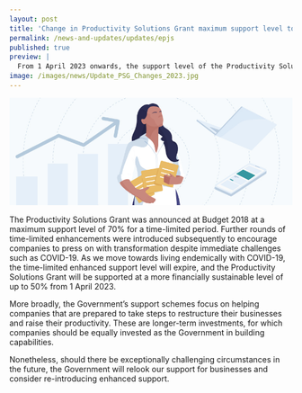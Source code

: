 ```yaml
---
layout: post
title: 'Change in Productivity Solutions Grant maximum support level to 50% from 1 April 2023'
permalink: /news-and-updates/updates/epjs
published: true
preview: |
  From 1 April 2023 onwards, the support level of the Productivity Solutions Grant will be up to 50% for all sectors.
image: /images/news/Update_PSG_Changes_2023.jpg
---
```


<img src="/images/news/Update_PSG_Changes_2023.jpg" aria-hidden="true">

The Productivity Solutions Grant was announced at Budget 2018 at a maximum support level of 70% for a time-limited period. Further rounds of time-limited enhancements were introduced subsequently to encourage companies to press on with transformation despite immediate challenges such as COVID-19. As we move towards living endemically with COVID-19, the time-limited enhanced support level will expire, and the Productivity Solutions Grant will be supported at a more financially sustainable level of up to 50% from 1 April 2023.

More broadly, the Government’s support schemes focus on helping companies that are prepared to take steps to restructure their businesses and raise their productivity. These are longer-term investments, for which companies should be equally invested as the Government in building capabilities.

Nonetheless, should there be exceptionally challenging circumstances in the future, the Government will relook our support for businesses and consider re-introducing enhanced support. 


<script src="/jquery/jquery.min.js"></script>
<script src="/jquery/bp-menu-new-tab.js"></script>
